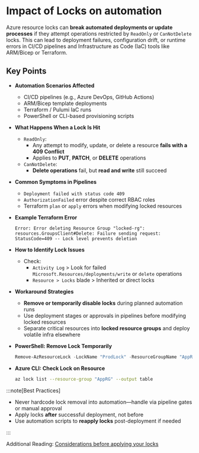 # Impact of Locks on automation

Azure resource locks can **break automated deployments or update processes** if they attempt operations restricted by `ReadOnly` or `CanNotDelete` locks. This can lead to deployment failures, configuration drift, or runtime errors in CI/CD pipelines and Infrastructure as Code (IaC) tools like ARM/Bicep or Terraform.

## Key Points

- **Automation Scenarios Affected**
  - CI/CD pipelines (e.g., Azure DevOps, GitHub Actions)
  - ARM/Bicep template deployments
  - Terraform / Pulumi IaC runs
  - PowerShell or CLI-based provisioning scripts
- **What Happens When a Lock Is Hit**
  - `ReadOnly`:
    - Any attempt to modify, update, or delete a resource **fails with a 409 Conflict**
    - Applies to **PUT**, **PATCH**, or **DELETE** operations
  - `CanNotDelete`:
    - **Delete operations** fail, but **read and write** still succeed
- **Common Symptoms in Pipelines**
  - `Deployment failed with status code 409`
  - `AuthorizationFailed` error despite correct RBAC roles
  - Terraform `plan` or `apply` errors when modifying locked resources
- **Example Terraform Error**

  ```text
  Error: Error deleting Resource Group "locked-rg": resources.GroupsClient#Delete: Failure sending request: StatusCode=409 -- Lock level prevents deletion
  ```

- **How to Identify Lock Issues**
  - Check:
    - `Activity Log` > Look for failed `Microsoft.Resources/deployments/write` or `delete` operations
    - `Resource > Locks` blade > Inherited or direct locks
- **Workaround Strategies**
  - **Remove or temporarily disable locks** during planned automation runs
  - Use deployment stages or approvals in pipelines before modifying locked resources
  - Separate critical resources into **locked resource groups** and deploy volatile infra elsewhere
- **PowerShell: Remove Lock Temporarily**

  ```powershell title="PowerShell"
  Remove-AzResourceLock -LockName "ProdLock" -ResourceGroupName "AppRG"  
  ```

- **Azure CLI: Check Lock on Resource**

  ```bash title="Shell"
  az lock list --resource-group "AppRG" --output table
  ```

:::note[Best Practices]

- Never hardcode lock removal into automation—handle via pipeline gates or manual approval
- Apply locks **after** successful deployment, not before
- Use automation scripts to **reapply locks** post-deployment if needed

:::

Additional Reading: [Considerations before applying your locks](https://learn.microsoft.com/en-us/azure/azure-resource-manager/management/lock-resources?tabs=json#considerations-before-applying-your-locks)
